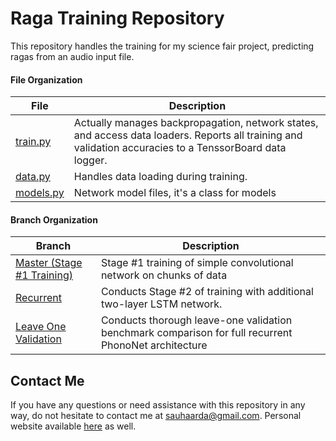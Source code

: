 # Raga Training Repository

This repository handles the training for my science fair project, predicting ragas from an audio input file.

#### File Organization
|File|Description|
|---|---|
|[train.py](train.py)|Actually manages backpropagation, network states, and access data loaders. Reports all training and validation accuracies to a TenssorBoard data logger.|
|[data.py](data.py)|Handles data loading during training.|
|[models.py](models.py)|Network model files, it's a class for models|

#### Branch Organization
|Branch|Description|
|---|---|
|[Master (Stage #1 Training)](https://github.com/sauhaardac/raga_training/)|Stage #1 training of simple convolutional network on chunks of data|
|[Recurrent](https://github.com/sauhaardac/raga_training/tree/recurrent)|Conducts Stage #2 of training with additional two-layer LSTM network.| 
|[Leave One Validation](https://github.com/sauhaardac/raga_training/tree/leaveoneval)|Conducts thorough leave-one validation benchmark comparison for full recurrent PhonoNet architecture| 
## Contact Me
If you have any questions or need assistance with this repository in any way, do not hesitate to contact me at [sauhaarda@gmail.com](mailto:sauhaarda@gmail.com). Personal website available [here](sauhaarda.me) as well.
